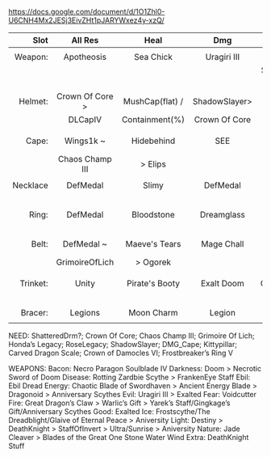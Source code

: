 https://docs.google.com/document/d/1O1Zhl0-U6CNH4Mx2JESj3EivZHt1pJARYWxez4y-xzQ/

|     Slot |     All Res     |      Heal       |      Dmg      |      MPM       |       BPD       |
| -------: | :-------------: | :-------------: | :-----------: | :------------: | :-------------: |
|          |                 |                 |               |                |                 |
|  Weapon: |   Apotheosis    |    Sea Chick    |  Uragiri III  |   RoseLegacy   |       SEE       |
|          |                 |                 |               | ShatteredDrm > |                 |
|          |                 |                 |               |                |                 |
|  Helmet: | Crown Of Core > | MushCap(flat) / | ShadowSlayer> |   Drop Bear    |    Drop Bear    |
|          |     DLCapIV     | Containment(%)  | Crown Of Core |                |                 |
|          |                 |                 |               |                |                 |
|    Cape: |    Wings1k ~    |   Hidebehind    |      SEE      |   Hidebehind   | Crown Damocles  |
|          | Chaos Champ III |     > Elips     |               |                |  > Hidebehind   |
|          |                 |                 |               |                |                 |
| Necklace |    DefMedal     |      Slimy      |   DefMedal    |  Kittypillar   |       SEE       |
|          |                 |                 |               |    > Slimy     |                 |
|          |                 |                 |               |                |                 |
|    Ring: |    DefMedal     |   Bloodstone    |  Dreamglass   |    DefMedal    |  Frostbreaker   |
|          |                 |                 |               |                |       SEE       |
|          |                 |                 |               |                |                 |
|    Belt: |   DefMedal ~    |  Maeve's Tears  |  Mage Chall   |     Inlaid     |                 |
|          | GrimoireOfLich  |    > Ogorek     |               |                | >Ribbon of Comp |
|          |                 |                 |               |                |                 |
| Trinket: |      Unity      | Pirate's Booty  |  Exalt Doom   |  CarvedDScale  |   Honda>Lucky   |
|          |                 |                 |               |  >Exalt Amalg  |     >Exalt      |
|          |                 |                 |               |                |                 |
|  Bracer: |     Legions     |   Moon Charm    |    Legion     |  Farewell III  |  Farewell III   |
|          |                 |                 |               |                |                 |

NEED: ShatteredDrm?; Crown Of Core; Chaos Champ III; Grimoire Of Lich; Honda’s Legacy; RoseLegacy;
ShadowSlayer; DMG_Cape; Kittypillar; Carved Dragon Scale; Crown of Damocles VI; Frostbreaker’s Ring V

WEAPONS:
Bacon: Necro Paragon Soulblade IV
Darkness: Doom > Necrotic Sword of Doom
Disease: Rotting Zardbie Scythe > FrankenEye Staff
Ebil: Ebil Dread
Energy: Chaotic Blade of Swordhaven > Ancient Energy Blade > Dragonoid > Anniversary Scythes
Evil: Uragiri III > Exalted
Fear: Voidcutter
Fire: Great Dragon’s Claw > Warlic’s Gift > Yarek’s Staff/Gingkage’s Gift/Anniversary Scythes
Good: Exalted
Ice: Frostscythe/The Dreadblight/Glaive of Eternal Peace > Aniversity
Light: Destiny > DeathKnight > StaffOfInvert > Ultra/Sunrise > Aniversity
Nature: Jade Cleaver > Blades of the Great One
Stone
Water
Wind
Extra: DeathKnight Stuff

